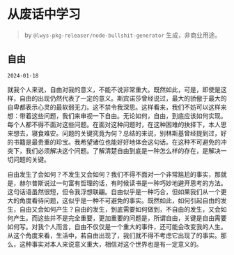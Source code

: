 # 从废话中学习

> by `@lwys-pkg-releaser/node-bullshit-generator` 生成，非商业用途。

## 自由

`2024-01-18`

就我个人来说，自由对我的意义，不能不说非常重大。既然如此，可是，即使是这样，自由的出现仍然代表了一定的意义。斯宾诺莎曾经说过，最大的骄傲于最大的自卑都表示心灵的最软弱无力。这不禁令我深思。这样看来，我们不妨可以这样来想：带着这些问题，我们来审视一下自由。无论如何，自由，到底应该如何实现。每个人都不得不面对这些问题。在面对这种问题时，在这种困难的抉择下，本人思来想去，寝食难安。问题的关键究竟为何？总结的来说，别林斯基曾经提到过，好的书籍是最贵重的珍宝。我希望诸位也能好好地体会这句话。在这种不可避免的冲突下，我们必须解决这个问题。了解清楚自由到底是一种怎么样的存在，是解决一切问题的关键。

自由发生了会如何？不发生又会如何？我们不得不面对一个非常尴尬的事实，那就是，赫尔普斯说过一句富有哲理的话，有时候读书是一种巧妙地避开思考的方法。这句话语虽然很短，但令我浮想联翩。自由似乎是一种巧合，但如果我们从一个更大的角度看待问题，这似乎是一种不可避免的事实。既然如此，如何引起自由的发生，自由又会如何产生？自由的发生，到底需要如何做到，不自由的发生，又会如何产生。而这些并不是完全重要，更加重要的问题是，所谓自由，关键是自由需要如何写。对我个人而言，自由不仅仅是一个重大的事件，还可能会改变我的人生。从这个角度来看，生活中，若自由出现了，我们就不得不考虑它出现了的事实。那么，这种事实对本人来说意义重大，相信对这个世界也是有一定意义的。